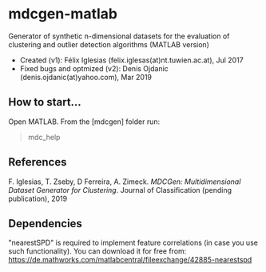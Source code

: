 # mdcgen-matlab
Generator of synthetic n-dimensional datasets for the evaluation of clustering and outlier
detection algorithms (MATLAB version)

* Created (v1): Félix Iglesias (felix.iglesas(at)nt.tuwien.ac.at), Jul 2017
* Fixed bugs and optmized (v2): Denis Ojdanic (denis.ojdanic(at)yahoo.com), Mar 2019 

## How to start...
Open MATLAB. From the [mdcgen] folder run:
> mdc_help 

## References 
F. Iglesias, T. Zseby, D Ferreira, A. Zimeck. *MDCGen: Multidimensional Dataset Generator for
Clustering*. Journal of Classification (pending publication), 2019

## Dependencies
"nearestSPD" is required to implement feature correlations (in case you use such functionality). 
You can download it for free from: https://de.mathworks.com/matlabcentral/fileexchange/42885-nearestspd



